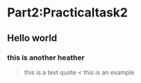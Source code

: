 # Part2:Practicaltask2
## Hello world 
### this is another heather 

> this is a text quote
< this is an example

 
